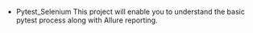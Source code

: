 - Pytest_Selenium
  This project will enable you to understand the basic pytest process along with Allure reporting.
